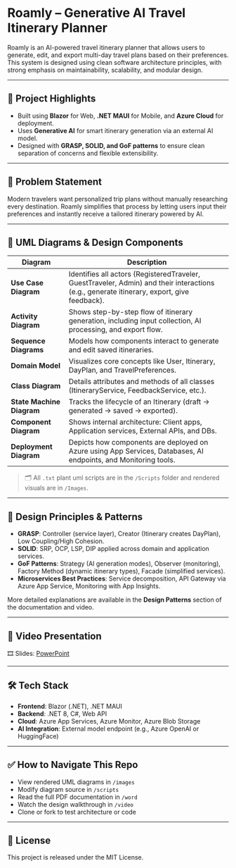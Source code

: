 # Roamly – Generative AI Travel Itinerary Planner

Roamly is an AI-powered travel itinerary planner that allows users to generate, edit, and export multi-day travel plans based on their preferences. This system is designed using clean software architecture principles, with strong emphasis on maintainability, scalability, and modular design.

---

## 📌 Project Highlights

- Built using **Blazor** for Web, **.NET MAUI** for Mobile, and **Azure Cloud** for deployment.
- Uses **Generative AI** for smart itinerary generation via an external AI model.
- Designed with **GRASP, SOLID, and GoF patterns** to ensure clean separation of concerns and flexible extensibility.

---

## 🧠 Problem Statement

Modern travelers want personalized trip plans without manually researching every destination. Roamly simplifies that process by letting users input their preferences and instantly receive a tailored itinerary powered by AI.

---

## 🧩 UML Diagrams & Design Components

| Diagram | Description |
|--------|-------------|
| **Use Case Diagram** | Identifies all actors (RegisteredTraveler, GuestTraveler, Admin) and their interactions (e.g., generate itinerary, export, give feedback). |
| **Activity Diagram** | Shows step-by-step flow of itinerary generation, including input collection, AI processing, and export flow. |
| **Sequence Diagrams** | Models how components interact to generate and edit saved itineraries. |
| **Domain Model** | Visualizes core concepts like User, Itinerary, DayPlan, and TravelPreferences. |
| **Class Diagram** | Details attributes and methods of all classes (ItineraryService, FeedbackService, etc.). |
| **State Machine Diagram** | Tracks the lifecycle of an Itinerary (draft → generated → saved → exported). |
| **Component Diagram** | Shows internal architecture: Client apps, Application services, External APIs, and DBs. |
| **Deployment Diagram** | Depicts how components are deployed on Azure using App Services, Databases, AI endpoints, and Monitoring tools. |

> 🗂️ All `.txt` plant uml scripts are in the `/Scripts` folder and rendered visuals are in `/Images`.

---

## 🎯 Design Principles & Patterns

- **GRASP**: Controller (service layer), Creator (Itinerary creates DayPlan), Low Coupling/High Cohesion.
- **SOLID**: SRP, OCP, LSP, DIP applied across domain and application services.
- **GoF Patterns**: Strategy (AI generation modes), Observer (monitoring), Factory Method (dynamic itinerary types), Facade (simplified services).
- **Microservices Best Practices**: Service decomposition, API Gateway via Azure App Service, Monitoring with App Insights.

More detailed explanations are available in the **Design Patterns** section of the documentation and video.

---

## 🎥 Video Presentation

🎞️ Slides: [PowerPoint](Powerpoint/Roamly_Presentation.pptx)

---

## 🛠️ Tech Stack

- **Frontend**: Blazor (.NET), .NET MAUI
- **Backend**: .NET 8, C#, Web API
- **Cloud**: Azure App Services, Azure Monitor, Azure Blob Storage
- **AI Integration**: External model endpoint (e.g., Azure OpenAI or HuggingFace)

---

## ✅ How to Navigate This Repo

- View rendered UML diagrams in `/images`
- Modify diagram source in `/scripts`
- Read the full PDF documentation in `/word`
- Watch the design walkthrough in `/video`
- Clone or fork to test architecture or code

---

## 📃 License

This project is released under the MIT License.
